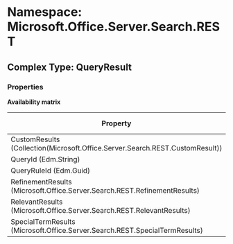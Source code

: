 # Namespace: Microsoft.Office.Server.Search.REST

## Complex Type: QueryResult

### Properties

**Availability matrix**

Property | SPO | SP 2019 | SP 2016 | SP 2013
----------|:---:|:-------:|:-------:|:-------
CustomResults (Collection(Microsoft.Office.Server.Search.REST.CustomResult)) | ✅ | ✅ | ✅ | ✅
QueryId (Edm.String) | ✅ | ✅ | ✅ | ✅
QueryRuleId (Edm.Guid) | ✅ | ✅ | ✅ | ✅
RefinementResults (Microsoft.Office.Server.Search.REST.RefinementResults) | ✅ | ✅ | ✅ | ✅
RelevantResults (Microsoft.Office.Server.Search.REST.RelevantResults) | ✅ | ✅ | ✅ | ✅
SpecialTermResults (Microsoft.Office.Server.Search.REST.SpecialTermResults) | ✅ | ✅ | ✅ | ✅
